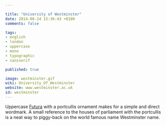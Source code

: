 ```yaml
---

title: "University of Westminster"
date: 2014-06-24 15:36:43 +0100
comments: false

tags:
- english
- london
- uppercase
- mono
- typographic
- sansserif

published: true

image: westminster.gif
wiki: University_Of_Westminster
website: www.westminster.ac.uk
id: westminster
---
```


Uppercase [Futura](http://en.wikipedia.org/wiki/Futura) with a portcullis ornament makes for a simple and direct wordmark. A small reference to the houses of parliament with the portcullis  is a neat way to piggy-back on the world famous name Westminster name.
